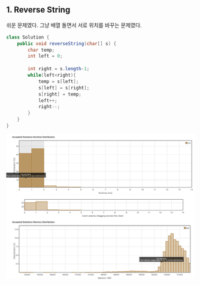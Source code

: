 ## 1. Reverse String

쉬운 문제였다. 그냥 배열 돌면서 서로 위치를 바꾸는 문제였다.

```java
class Solution {
    public void reverseString(char[] s) {
        char temp;
        int left = 0;
        
        int right = s.length-1;
        while(left<right){
            temp = s[left];
            s[left] = s[right];
            s[right] = temp;
            left++;
            right--;
        }
    }
}
```

![Alt text](image.png)
